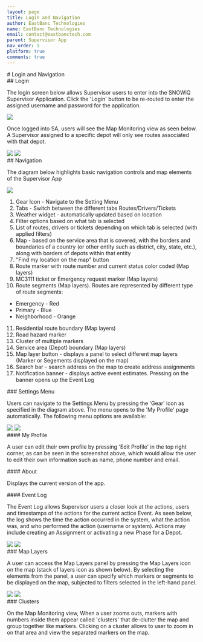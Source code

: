 ```yaml
---
layout: page
title: Login and Navigation
author: EastBanc Technologies
name: EastBanc Technologies
email: contact@eastbanctech.com
parent: Supervisor App
nav_order: 1
platform: true
comments: true
---
```

<section id="Login-and-Navigation" markdown="1">
# Login and Navigation

<section id="Login" markdown="1">
## Login<a name="Login"></a>

The login screen below allows Supervisor users to enter into
the SNOWiQ Supervisor Application. Click the 'Login' button
to be re-routed to enter the assigned username and password
for the application.

<img src="image/supervisor/login.png"/>

Once logged into SA, users will see the Map Monitoring view as seen below.
A Supervisor assigned to a specific depot will only see routes associated
with that depot.

<img src="image/supervisor/map-monitoring-view1-android.png" class="android"/>
<img src="image/supervisor/map-monitoring-view1-ios.png" class="ios"/>
</section>

<section id="Navigation" markdown="1">
## Navigation<a name="Navigation"></a>
 
The diagram below highlights basic navigation controls and map elements of the Supervisor App 

<img src="image/portal/navigation.png"/>

 
1. Gear Icon - Navigate to the Setting Menu
2. Tabs - Switch between the different tabs Routes/Drivers/Tickets
3. Weather widget - automatically updated based on location
4. Filter options based on what tab is selected
5. List of routes, drivers or tickets depending on which tab is selected (with applied filters)
6. Map - based on the service area that is covered, with the borders and boundaries of a country (or other entity such as district, city, state, etc.), along with borders of depots within that entity
7. "Find my location on the map" button
8. Route marker with route number and current status color coded (Map layers)
9. MC3111 ticket or Emergency request marker (Map layers)
10. Route segments (Map layers). Routes are represented by different type of route segments: 
  - Emergency - Red
  - Primary - Blue
  - Neighborhood - Orange
11. Residential route boundary (Map layers)
12. Road hazard marker
13. Cluster of multiple markers
14. Service area (Depot) boundary (Map layers)
15. Map layer button - displays a panel to select different map layers (Marker or Segements displayed on the map)
16. Search bar - search address on the map to create address assignments
17. Notification banner - displays active event estimates. Pressing on the banner opens up the Event Log

<section id="Settings-Menu" markdown="1">
### Settings Menu<a name="Setting-Menu"></a>
 
Users can navigate to the Settings Menu by pressing the 'Gear' icon as specified in the diagram above. The menu opens to the 'My Profile' page automatically. The following menu options are available:

<img src="image/supervisor/settings-menu-ios.png" class="ios"/>
<img src="image/supervisor/settings-menu-android.png" class="android"/>
</section>

<section id="My-Profile" markdown="1">
#### My Profile<a name="My-Profile"></a>
 
A user can edit their own profile by pressing 'Edit Profile' in the top right corner, as can be seen in the screenshot above, which would allow the user to edit their own information such as name, phone number and email.
</section>

<section id="About" markdown="1">
#### About<a name="-About"></a>
 
Displays the current version of the app.
</section>

<section id="Event-Log" markdown="1">
#### Event Log<a name="Event-Log"></a>
 
The Event Log allows Supervisor users a closer look at the actions, users and timestamps of the actions for the current actice Event. As seen below, the log shows the time the action occurred in the system, what the action was, and who performed the action (username or system). Actions may include creating an Assignment or activating a new Phase for a Depot.

<img src="image/supervisor/event-log2-android.png" class="android"/>
<img src="image/supervisor/event-log2-ios.png" class="ios"/>
</section>

<section id="Map-Layers" markdown="1">
### Map Layers<a name="-Map-Layers"></a>
 
A user can access the Map Layers panel by pressing the Map Layers icon on the map (stack of layers icon as shown below). By selecting the elements from the panel, a user can specify which markers or segments to be displayed on the map, subjected to filters selected in the left-hand panel.

<img src="image/supervisor/map-layers-android.png" class="android"/>
<img src="image/supervisor/map-layers-ios.png" class="ios"/>
</section>

<section id="Clusters" markdown="1">
### Clusters<a name="Clusters"></a>
 
On the Map Monitoring view, When a user zooms outs, markers with numbers inside them appear called 'clusters' that de-clutter the map and group together like markers. Clicking on a cluster allows to user to zoom in on that area and view the separated markers on the map.
</section>
</section>
</section>
